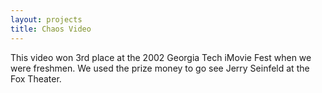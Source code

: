 ```yaml
---
layout: projects
title: Chaos Video
---
```


This video won 3rd place at the 2002 Georgia Tech iMovie Fest when we were freshmen. We used the prize money to go see Jerry Seinfeld at the Fox Theater.

<object width="425" height="355"><param name="movie" value="http://www.youtube.com/v/ZjOY2XiN6vs&#038;hl=en"></param><param name="wmode" value="transparent"></param><embed src="http://www.youtube.com/v/ZjOY2XiN6vs&#038;hl=en" type="application/x-shockwave-flash" wmode="transparent" width="425" height="355"></embed></object>